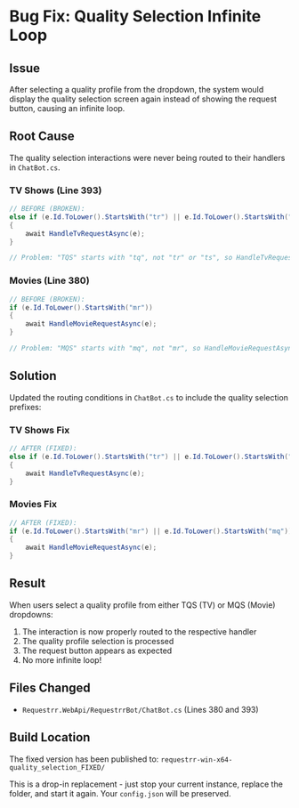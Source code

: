 # Bug Fix: Quality Selection Infinite Loop

## Issue
After selecting a quality profile from the dropdown, the system would display the quality selection screen again instead of showing the request button, causing an infinite loop.

## Root Cause
The quality selection interactions were never being routed to their handlers in `ChatBot.cs`.

### TV Shows (Line 393)
```csharp
// BEFORE (BROKEN):
else if (e.Id.ToLower().StartsWith("tr") || e.Id.ToLower().StartsWith("ts"))
{
    await HandleTvRequestAsync(e);
}

// Problem: "TQS" starts with "tq", not "tr" or "ts", so HandleTvRequestAsync was never called!
```

### Movies (Line 380)
```csharp
// BEFORE (BROKEN):
if (e.Id.ToLower().StartsWith("mr"))
{
    await HandleMovieRequestAsync(e);
}

// Problem: "MQS" starts with "mq", not "mr", so HandleMovieRequestAsync was never called!
```

## Solution
Updated the routing conditions in `ChatBot.cs` to include the quality selection prefixes:

### TV Shows Fix
```csharp
// AFTER (FIXED):
else if (e.Id.ToLower().StartsWith("tr") || e.Id.ToLower().StartsWith("ts") || e.Id.ToLower().StartsWith("tq"))
{
    await HandleTvRequestAsync(e);
}
```

### Movies Fix
```csharp
// AFTER (FIXED):
if (e.Id.ToLower().StartsWith("mr") || e.Id.ToLower().StartsWith("mq"))
{
    await HandleMovieRequestAsync(e);
}
```

## Result
When users select a quality profile from either TQS (TV) or MQS (Movie) dropdowns:
1. The interaction is now properly routed to the respective handler
2. The quality profile selection is processed
3. The request button appears as expected
4. No more infinite loop!

## Files Changed
- `Requestrr.WebApi/RequestrrBot/ChatBot.cs` (Lines 380 and 393)

## Build Location
The fixed version has been published to:
`requestrr-win-x64-quality_selection_FIXED/`

This is a drop-in replacement - just stop your current instance, replace the folder, and start it again.
Your `config.json` will be preserved.
